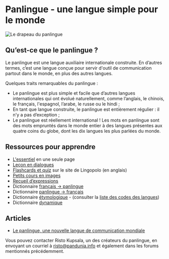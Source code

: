 ﻿Panlingue - une langue simple pour le monde
=====================================

![](http://www.pandunia.info/bandir/bandir.png "Le drapeau du panlingue")

## Qu’est-ce que le panlingue ?

Le panlingue est une langue auxiliaire internationale construite. En d’autres termes, c’est une langue conçue pour servir d'outil de communication partout dans le monde, en plus des autres langues.

Quelques traits remarquables du panlingue :

- Le panlingue est plus simple et facile que d’autres langues internationales qui ont évolué naturellement, comme l’anglais, le chinois, le français, l'espagnol, l’arabe, le russe ou le hindi ;
- En tant que langue construite, le panlingue est entièrement régulier : il n’y a pas d’exception ;
- Le panlingue est réellement international ! Les mots en panlingue sont des mots empruntés dans le monde entier à des langues présentes aux quatre coins du globe, dont les dix langues les plus parlées du monde.

## Ressources pour apprendre

- [L'essentiel](baze.md) en une seule page
- [Leçon en dialogues](darse.md)
- [Flashcards et quiz](https://lingopolo.org/panlingue/) sur le site de Lingopolo (en anglais)
- [Petits cours en images](http://www.pandunia.info/panlingue/mini_darse.html)
- [Recueil d’expressions](fraze.md)
- Dictionnaire [français → panlingue](fransi-panlingue.md)
- Dictionnaire [panlingue → français](panlingue-fransi.md)
- Dictionnaire [étymologique](leksaslia.md) - (consulter la [liste des codes des langues](https://en.wikipedia.org/wiki/List_of_ISO_639-2_codes))
- Dictionnaire [dynamique](http://www.pandunia.info/fransi/tiddly.html)


## Articles

- [Le panlingue, une nouvelle langue de communication mondiale](dunia_baxe.md)

Vous pouvez contacter Risto Kupsala, un des créateurs du panlingue, en envoyant un courriel à [risto@pandunia.info](mailto:risto@pandunia.info) et également dans les forums mentionnés précédemment.
